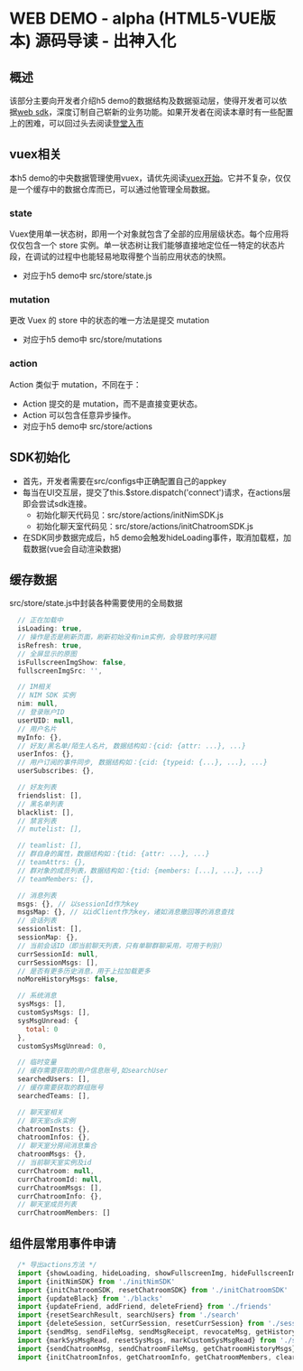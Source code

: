 # WEB DEMO - alpha (HTML5-VUE版本) 源码导读 - 出神入化
## 概述
该部分主要向开发者介绍h5 demo的数据结构及数据驱动层，使得开发者可以依据[web sdk](http://dev.netease.im/docs/product/IM即时通讯/SDK开发集成/Web开发集成)，深度订制自己崭新的业务功能。如果开发者在阅读本章时有一些配置上的困难，可以回过头去阅读[登堂入市](./h5-demo-guide-2.md)

## vuex相关
本h5 demo的中央数据管理使用vuex，请优先阅读[vuex开始](http://vuex.vuejs.org/zh-cn/getting-started.html)。它并不复杂，仅仅是一个缓存中的数据仓库而已，可以通过他管理全局数据。

### state
Vuex使用单一状态树，即用一个对象就包含了全部的应用层级状态。每个应用将仅仅包含一个 store 实例。单一状态树让我们能够直接地定位任一特定的状态片段，在调试的过程中也能轻易地取得整个当前应用状态的快照。
- 对应于h5 demo中 src/store/state.js

### mutation
更改 Vuex 的 store 中的状态的唯一方法是提交 mutation
- 对应于h5 demo中 src/store/mutations

### action
Action 类似于 mutation，不同在于：
- Action 提交的是 mutation，而不是直接变更状态。
- Action 可以包含任意异步操作。
- 对应于h5 demo中 src/store/actions

## SDK初始化
- 首先，开发者需要在src/configs中正确配置自己的appkey
- 每当在UI交互层，提交了this.$store.dispatch('connect')请求，在actions层即会尝试sdk连接。
  - 初始化聊天代码见：src/store/actions/initNimSDK.js
  - 初始化聊天室代码见：src/store/actions/initChatroomSDK.js
- 在SDK同步数据完成后，h5 demo会触发hideLoading事件，取消加载框，加载数据(vue会自动渲染数据)

## 缓存数据
src/store/state.js中封装各种需要使用的全局数据
``` javascript
  // 正在加载中
  isLoading: true,
  // 操作是否是刷新页面，刷新初始没有nim实例，会导致时序问题
  isRefresh: true,
  // 全屏显示的原图
  isFullscreenImgShow: false,
  fullscreenImgSrc: '',

  // IM相关
  // NIM SDK 实例
  nim: null,
  // 登录账户ID
  userUID: null,
  // 用户名片
  myInfo: {},
  // 好友/黑名单/陌生人名片, 数据结构如：{cid: {attr: ...}, ...}
  userInfos: {},
  // 用户订阅的事件同步, 数据结构如：{cid: {typeid: {...}, ...}, ...}
  userSubscribes: {},

  // 好友列表
  friendslist: [],
  // 黑名单列表
  blacklist: [],
  // 禁言列表
  // mutelist: [],

  // teamlist: [],
  // 群自身的属性，数据结构如：{tid: {attr: ...}, ...}
  // teamAttrs: {},
  // 群对象的成员列表，数据结构如：{tid: {members: [...], ...}, ...}
  // teamMembers: {},

  // 消息列表
  msgs: {}, // 以sessionId作为key
  msgsMap: {}, // 以idClient作为key，诸如消息撤回等的消息查找
  // 会话列表
  sessionlist: [],
  sessionMap: {},
  // 当前会话ID（即当前聊天列表，只有单聊群聊采用，可用于判别）
  currSessionId: null,
  currSessionMsgs: [],
  // 是否有更多历史消息，用于上拉加载更多
  noMoreHistoryMsgs: false,

  // 系统消息
  sysMsgs: [],
  customSysMsgs: [],
  sysMsgUnread: {
    total: 0
  },
  customSysMsgUnread: 0,

  // 临时变量
  // 缓存需要获取的用户信息账号,如searchUser
  searchedUsers: [],
  // 缓存需要获取的群组账号
  searchedTeams: [],

  // 聊天室相关
  // 聊天室sdk实例
  chatroomInsts: {},
  chatroomInfos: {},
  // 聊天室分房间消息集合
  chatroomMsgs: {},
  // 当前聊天室实例及id
  currChatroom: null,
  currChatroomId: null,
  currChatroomMsgs: [],
  currChatroomInfo: {},
  // 聊天室成员列表
  currChatroomMembers: []
```

## 组件层常用事件申请
``` javascript
  /* 导出actions方法 */
  import {showLoading, hideLoading, showFullscreenImg, hideFullscreenImg} from './widgetUi'
  import {initNimSDK} from './initNimSDK'
  import {initChatroomSDK, resetChatroomSDK} from './initChatroomSDK'
  import {updateBlack} from './blacks'
  import {updateFriend, addFriend, deleteFriend} from './friends'
  import {resetSearchResult, searchUsers} from './search'
  import {deleteSession, setCurrSession, resetCurrSession} from './session'
  import {sendMsg, sendFileMsg, sendMsgReceipt, revocateMsg, getHistoryMsgs, resetNoMoreHistoryMsgs} from './msgs'
  import {markSysMsgRead, resetSysMsgs, markCustomSysMsgRead} from './sysMsgs'
  import {sendChatroomMsg, sendChatroomFileMsg, getChatroomHistoryMsgs} from './chatroomMsgs'
  import {initChatroomInfos, getChatroomInfo, getChatroomMembers, clearChatroomMembers} from './chatroomInfos'
```